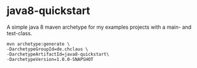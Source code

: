 # java8-quickstart

A simple java 8 maven archetype for my examples projects with a main- and test-class. 

    mvn archetype:generate \
    -DarchetypeGroupId=de.chclaus \
    -DarchetypeArtifactId=java8-quickstart\
    -DarchetypeVersion=1.0.0-SNAPSHOT